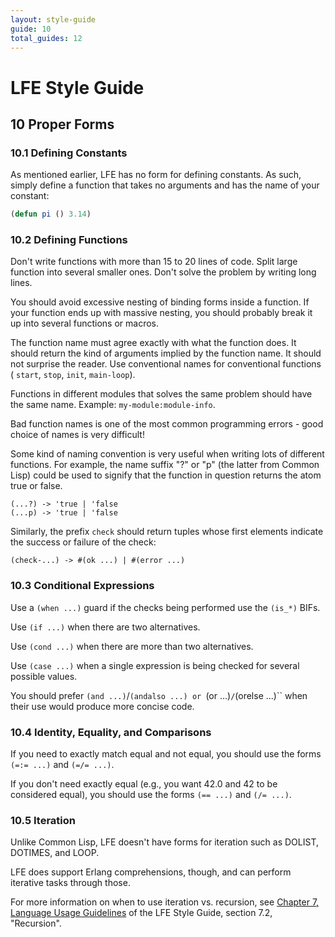 ```yaml
---
layout: style-guide
guide: 10
total_guides: 12
---
```

# LFE Style Guide

## 10 Proper Forms

### 10.1 Defining Constants

As mentioned earlier, LFE has no form for defining constants. As such, simply
define a function that takes no arguments and has the name of your constant:

```cl
(defun pi () 3.14)
```

### 10.2 Defining Functions

Don't write functions with more than 15 to 20 lines of code. Split large
function into several smaller ones. Don't solve the problem by writing long
lines.

You should avoid excessive nesting of binding forms inside a function. If
your function ends up with massive nesting, you should probably break it up
into several functions or macros.

The function name must agree exactly with what the function does. It should
return the kind of arguments implied by the function name. It should not
surprise the reader. Use conventional names for conventional functions (
``start``, ``stop``, ``init``, ``main-loop``).

Functions in different modules that solves the same problem should have the
same name. Example: ``my-module:module-info``.

Bad function names is one of the most common programming errors - good choice of names is very difficult!

Some kind of naming convention is very useful when writing lots of different
functions. For example, the name suffix "?" or "p" (the latter from Common
Lisp) could be used to signify that the function in question returns the
atom true or false.

```
(...?) -> 'true | 'false
(...p) -> 'true | 'false
```

Similarly, the prefix ``check`` should return tuples whose first elements
indicate the success or failure of the check:

```
(check-...) -> #(ok ...) | #(error ...)
```

### 10.3 Conditional Expressions

Use a ``(when ...)`` guard if the checks being performed use the ``(is_*)``
BIFs.

Use ``(if ...)`` when there are two alternatives.

Use ``(cond ...)`` when there are more than two alternatives.

Use ``(case ...)`` when a single expression is being checked for several
possible values.

You should prefer ``(and ...)``/``(andalso ...) or
``(or ...)``/``(orelse ...)`` when their use would produce more concise code.

### 10.4 Identity, Equality, and Comparisons

If you need to exactly match equal and not equal, you should use the forms
``(=:= ...)`` and ``(=/= ...)``.

If you don't need exactly equal (e.g., you want 42.0 and 42 to be considered
equal), you should use the forms ``(== ...)`` and ``(/= ...)``.

### 10.5 Iteration

Unlike Common Lisp, LFE doesn't have forms for iteration such as DOLIST,
DOTIMES, and LOOP.

LFE does support Erlang comprehensions, though, and can perform iterative
tasks through those.

For more information on when to use iteration vs. recursion, see
<a href="/style-guide/7.html">Chapter 7, Language Usage Guidelines</a> of
the LFE Style Guide, section 7.2, "Recursion".
